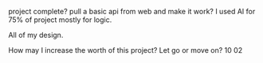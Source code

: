 project complete? pull a basic api from web and make it work?
I used AI for 75% of project mostly for logic. 

All of my design.

How may I increase the worth of this project? Let go or move on?
10 02